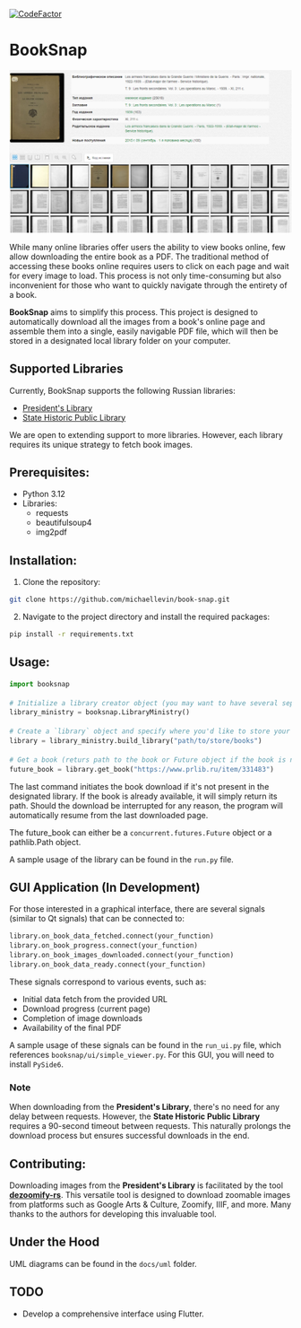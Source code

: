 [![CodeFactor](https://www.codefactor.io/repository/github/michaellevin/book-snap/badge)](https://www.codefactor.io/repository/github/michaellevin/book-snap)

# BookSnap

![BookSnap](docs/screenshots/shpl_screen1.png)

While many online libraries offer users the ability to view books online, few allow downloading the entire book as a PDF. The traditional method of accessing these books online requires users to click on each page and wait for every image to load. This process is not only time-consuming but also inconvenient for those who want to quickly navigate through the entirety of a book.

**BookSnap** aims to simplify this process. This project is designed to automatically download all the images from a book's online page and assemble them into a single, easily navigable PDF file, which will then be stored in a designated local library folder on your computer.

## Supported Libraries

Currently, BookSnap supports the following Russian libraries:

- [President's Library](https://www.prlib.ru/)
- [State Historic Public Library](http://elib.shpl.ru/)

We are open to extending support to more libraries. However, each library requires its unique strategy to fetch book images.

## Prerequisites:

- Python 3.12
- Libraries: 
  - requests
  - beautifulsoup4
  - img2pdf

## Installation:

1. Clone the repository:
```bash
git clone https://github.com/michaellevin/book-snap.git
```
2. Navigate to the project directory and install the required packages:
```bash
pip install -r requirements.txt
```
## Usage:
```python
import booksnap

# Initialize a library creator object (you may want to have several separate library folders)
library_ministry = booksnap.LibraryMinistry()

# Create a `library` object and specify where you'd like to store your books
library = library_ministry.build_library("path/to/store/books")

# Get a book (returs path to the book or Future object if the book is not yet downloaded)
future_book = library.get_book("https://www.prlib.ru/item/331483")
```

The last command initiates the book download if it's not present in the designated library. If the book is already available, it will simply return its path. Should the download be interrupted for any reason, the program will automatically resume from the last downloaded page.

The future_book can either be a `concurrent.futures.Future` object or a pathlib.Path object.

A sample usage of the library can be found in the `run.py` file.


## GUI Application (In Development)
For those interested in a graphical interface, there are several signals (similar to Qt signals) that can be connected to:

```python
library.on_book_data_fetched.connect(your_function)
library.on_book_progress.connect(your_function)
library.on_book_images_downloaded.connect(your_function)
library.on_book_data_ready.connect(your_function)
```
These signals correspond to various events, such as:

- Initial data fetch from the provided URL
- Download progress (current page)
- Completion of image downloads
- Availability of the final PDF

A sample usage of these signals can be found in the `run_ui.py` file, which references `booksnap/ui/simple_viewer.py`. For this GUI, you will need to install `PySide6`.

### Note
When downloading from the **President's Library**, there's no need for any delay between requests. However, the **State Historic Public Library** requires a 90-second timeout between requests. This naturally prolongs the download process but ensures successful downloads in the end.

## Contributing:
Downloading images from the **President's Library** is facilitated by the tool [**dezoomify-rs**](https://github.com/lovasoa/dezoomify-rs). This versatile tool is designed to download zoomable images from platforms such as Google Arts & Culture, Zoomify, IIIF, and more. Many thanks to the authors for developing this invaluable tool.

## Under the Hood
UML diagrams can be found in the `docs/uml` folder.

## TODO
- Develop a comprehensive interface using Flutter.



